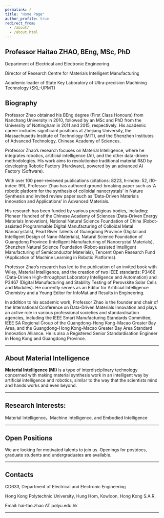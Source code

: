 ```yaml
---
permalink: /
title: "Home Page"
author_profile: true
redirect_from: 
  - /about/
  - /about.html
---
```

## Professor Haitao ZHAO, BEng, MSc, PhD

Department of Electrical and Electronic Engineering

Director of Research Centre for Materials Intelligent Manufacturing

Academic leader of State Key Laboratory of Ultra-precision Machining Technology (SKL-UPMT) 

## Biography

Professor Zhao obtained his BEng degree (First Class Honours) from Nanchang University in 2010, followed by an MSc and PhD from the University of Nottingham in 2011 and 2015, respectively. His academic career includes significant positions at Zhejiang University, the Massachusetts Institute of Technology (MIT), and the Shenzhen Institutes of Advanced Technology, Chinese Academy of Sciences.

Professor Zhao’s research focuses on Material Intelligence, where he integrates robotics, artificial intelligence (AI), and the other data-driven methodologies. His work aims to revolutionise traditional material R&D by developing Robotic Factory (Hardware), powered by an advanced AI Factory (Software). 

With over 100 peer-reviewed publications (citations: 8223, h-index: 52, i10-index: 99), Professor Zhao has authored ground-breaking paper such as ‘A robotic platform for the synthesis of colloidal nanocrystals’ in Nature Synthesis and invited review paper such as ‘Data-Driven Materials Innovation and Applications’ in Advanced Materials. 

His research has been funded by various prestigious bodies, including: Pioneer Hundred of the Chinese Academy of Sciences (Data-Driven Energy Materials Innovation), National Natural Science Foundation of China (Robot-assisted Programmable Digital Manufacturing of Colloidal Metal Nanocrystals), Pearl River Talents of Guangdong Province (Digital and Intelligent Design of Nano-Materials), Natural Science Foundation of Guangdong Province (Intelligent Manufacturing of Nanocrystal Materials), Shenzhen Natural Science Foundation (Robot-assisted Intelligent Manufacturing of Semiconductor Materials), Tencent Open Research Fund (Application of Machine Learning in Robotic Platforms).

Professor Zhao’s research has led to the publication of an invited book with Wiley, Material Intelligence, and the creation of two IEEE standards: P3466 (Data-Driven High-throughput Laboratory Intelligence and Automation) and P3467 (Digital Manufacturing and Stability Testing of Perovskite Solar Cells and Modules). He currently serves as an Editor for Artificial Intelligence Chemistry and a Young Editor for InfoMat and Results in Engineering.

In addition to his academic work, Professor Zhao is the founder and chair of the International Conference on Data-Driven Materials Innovation and plays an active role in various professional societies and standardisation agencies, including the IEEE Smart Manufacturing Standards Committee, IEEE SA Regional Group of the Guangdong-Hong Kong-Macao Greater Bay Area, and the Guangdong-Hong Kong-Macao Greater Bay Area Standard Innovation Alliance. He is also a Registered Senior Standardisation Engineer in Hong Kong and Guangdong Province.

---

## About Material Intelligence

**Material Intelligence (MI)** is a type of interdisciplinary technology concerned with making material synthesis work in an intelligent way by artificial intelligence and robotics, similar to the way that the scientists mind and hands works and even beyond. 

---

## Research Interests:

Material Intelligence，Machine Intelligence, and Embodied Intelligence 

---

## Open Positions

We are looking for motivated talents to join us. Openings for postdocs, graduate students and undergraduates are available. 

---

## Contacts

CD633, Department of Electrical and Electronic Engineering

Hong Kong Polytechnic University, Hung Hom, Kowloon, Hong Kong S.A.R.

Email: hai-tao.zhao AT polyu.edu.hk

---
